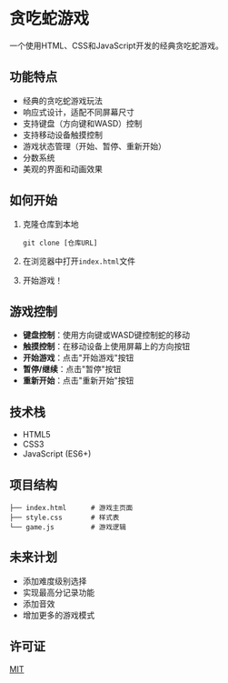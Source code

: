 # 贪吃蛇游戏

一个使用HTML、CSS和JavaScript开发的经典贪吃蛇游戏。

## 功能特点

- 经典的贪吃蛇游戏玩法
- 响应式设计，适配不同屏幕尺寸
- 支持键盘（方向键和WASD）控制
- 支持移动设备触摸控制
- 游戏状态管理（开始、暂停、重新开始）
- 分数系统
- 美观的界面和动画效果

## 如何开始

1. 克隆仓库到本地
   ```
   git clone [仓库URL]
   ```

2. 在浏览器中打开`index.html`文件

3. 开始游戏！

## 游戏控制

- **键盘控制**：使用方向键或WASD键控制蛇的移动
- **触摸控制**：在移动设备上使用屏幕上的方向按钮
- **开始游戏**：点击"开始游戏"按钮
- **暂停/继续**：点击"暂停"按钮
- **重新开始**：点击"重新开始"按钮

## 技术栈

- HTML5
- CSS3
- JavaScript (ES6+)

## 项目结构

```
├── index.html      # 游戏主页面
├── style.css       # 样式表
└── game.js         # 游戏逻辑
```

## 未来计划

- 添加难度级别选择
- 实现最高分记录功能
- 添加音效
- 增加更多的游戏模式

## 许可证

[MIT](LICENSE)